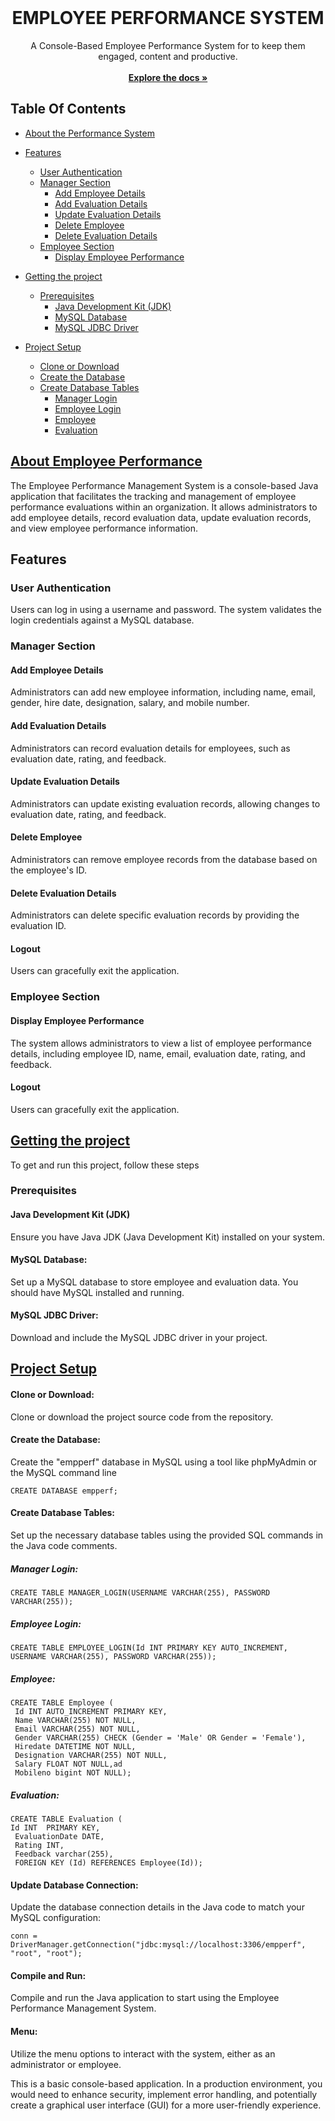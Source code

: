 <br/>
<p align="center">
  <h1 align="center">EMPLOYEE PERFORMANCE SYSTEM</h1>


<p align="center">
    A Console-Based Employee Performance  System for to keep them engaged, content and productive.
    <br/>
    <br/>
    <a href="https://github.com/DeepthiEttamsethi/Emp_Perf_Project"><strong>Explore the docs »</strong></a>
    <br/>
  </p>
</p>

## Table Of Contents

- [About the Performance  System](#about-the-project)
- [Features](#features)
  - [User Authentication](#user-section)
  - [Manager Section](#manager-section)
    - [Add Employee Details
](#employee-details)
    - [Add Evaluation Details
](#evaluation-details)
    - [Update Evaluation Details
](#updateevaluation-details)
    - [Delete Employee
](#deleteemployee-details)
    - [Delete Evaluation Details
](#delevaluation-details)
   - [Employee Section
](#employee-details)
     - [Display Employee Performance
](#dispay-empdetails)

- [Getting the project](#project-details)
  - [Prerequisites](#Prerequisites-section)
    - [Java Development Kit (JDK)
](#jdk-details)
    - [MySQL Database
](#mysql-details)
    - [MySQL JDBC Driver
](#driver-details)
    
- [Project Setup](#project-details)
  - [Clone or Download](#clone-section)
  - [Create the Database
](#database-details)
  - [Create Database Tables
](#tables-queries)
    - [Manager Login
](#Manager-queries)
    - [Employee Login
](#Manager-queries)
    - [Employee
](#employee-queries)
    - [Evaluation
](#evaluation-queries)
 
## [About Employee Performance ](https://github.com/markdown-it/markdown-it-sub) 

The Employee Performance Management System is a console-based Java application that facilitates the tracking and management of employee performance evaluations within an organization. It allows administrators to add employee details, record evaluation data, update evaluation records, and view employee performance information.

## Features

### User Authentication
Users can log in using a username and password. The system validates the login credentials against a MySQL database.

### Manager Section
#### Add Employee Details
Administrators can add new employee information, including name, email, gender, hire date, designation, salary, and mobile number.

#### Add Evaluation Details
Administrators can record evaluation details for employees, such as evaluation date, rating, and feedback.

#### Update Evaluation Details
Administrators can update existing evaluation records, allowing changes to evaluation date, rating, and feedback.

#### Delete Employee
Administrators can remove employee records from the database based on the employee's ID.

#### Delete Evaluation Details
Administrators can delete specific evaluation records by providing the evaluation ID.

#### Logout
Users can gracefully exit the application.

### Employee Section
#### Display Employee Performance
The system allows administrators to view a list of employee performance details, including employee ID, name, email, evaluation date, rating, and feedback.

#### Logout
Users can gracefully exit the application.


## [Getting the project](https://github.com/markdown-it/markdown-it-sub) 
To get and run this project, follow these 
steps


### Prerequisites

#### Java Development Kit (JDK)

Ensure you have Java JDK (Java Development Kit) installed on your system.

#### MySQL Database:
Set up a MySQL database to store employee and evaluation data. You should have MySQL installed and running.

#### MySQL JDBC Driver:
Download and include the MySQL JDBC driver in your project.

## [Project Setup ](https://github.com/markdown-it/markdown-it-sub) 
#### Clone or Download:
Clone or download the project source code from the repository.

#### Create the Database:
Create the "empperf" database in MySQL using a tool like phpMyAdmin or the MySQL command line

    CREATE DATABASE empperf;
#### Create Database Tables:

Set up the necessary database tables using the provided SQL commands in the Java code comments.

##### Manager Login:

    CREATE TABLE MANAGER_LOGIN(USERNAME VARCHAR(255), PASSWORD VARCHAR(255));
    
##### Employee Login:
   
    CREATE TABLE EMPLOYEE_LOGIN(Id INT PRIMARY KEY AUTO_INCREMENT, USERNAME VARCHAR(255), PASSWORD VARCHAR(255));
    
##### Employee:

    CREATE TABLE Employee (
     Id INT AUTO_INCREMENT PRIMARY KEY,
     Name VARCHAR(255) NOT NULL,
     Email VARCHAR(255) NOT NULL,
     Gender VARCHAR(255) CHECK (Gender = 'Male' OR Gender = 'Female'),
     Hiredate DATETIME NOT NULL,
     Designation VARCHAR(255) NOT NULL,
     Salary FLOAT NOT NULL,ad
     Mobileno bigint NOT NULL);


##### Evaluation:

    CREATE TABLE Evaluation (
    Id INT  PRIMARY KEY,
     EvaluationDate DATE,
     Rating INT,
     Feedback varchar(255),
     FOREIGN KEY (Id) REFERENCES Employee(Id));



#### Update Database Connection:
Update the database connection details in the Java code to match your MySQL configuration:


    conn = DriverManager.getConnection("jdbc:mysql://localhost:3306/empperf", "root", "root");

#### Compile and Run:
Compile and run the Java application to start using the Employee Performance Management System.

#### Menu:
Utilize the menu options to interact with the system, either as an administrator or employee.


This is a basic console-based application. In a production environment, you would need to enhance security, implement error handling, and potentially create a graphical user interface (GUI) for a more user-friendly experience.
